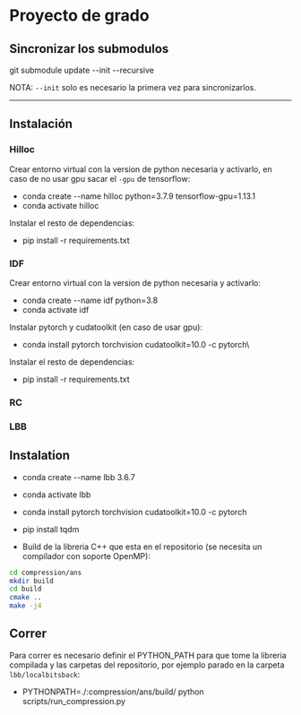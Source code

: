 # Proyecto de grado

## Sincronizar los submodulos

git submodule update --init --recursive

NOTA: `--init` solo es necesario la primera vez para sincronizarlos.

---
## Instalación

### Hilloc

Crear entorno virtual con la version de python necesaria y activarlo, en caso de no usar gpu sacar el `-gpu` de tensorflow:

* conda create --name hilloc python=3.7.9 tensorflow-gpu=1.13.1
* conda activate hilloc

Instalar el resto de dependencias:

* pip install -r requirements.txt

### IDF

Crear entorno virtual con la version de python necesaria y activarlo:

* conda create --name idf python=3.8
* conda activate idf

Instalar pytorch y cudatoolkit (en caso de usar gpu):

* conda install pytorch torchvision cudatoolkit=10.0 -c pytorch\

Instalar el resto de dependencias:

* pip install -r requirements.txt

### RC


### LBB

## Instalation

* conda create --name lbb 3.6.7
* conda activate lbb

* conda install pytorch torchvision cudatoolkit=10.0 -c pytorch
* pip install tqdm

* Build de la libreria C++ que esta en el repositorio (se necesita un compilador con soporte OpenMP):

```sh
cd compression/ans
mkdir build
cd build
cmake ..
make -j4
```

## Correr

Para correr es necesario definir el PYTHON_PATH para que tome la libreria compilada y las carpetas del repositorio, por ejemplo parado en la carpeta `lbb/localbitsback`:

* PYTHONPATH=./:compression/ans/build/ python scripts/run_compression.py

